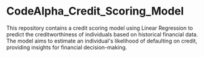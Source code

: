 # CodeAlpha_Credit_Scoring_Model
This repository contains a credit scoring model using Linear Regression to predict the creditworthiness of individuals based on historical financial data. The model aims to estimate an individual's likelihood of defaulting on credit, providing insights for financial decision-making.
